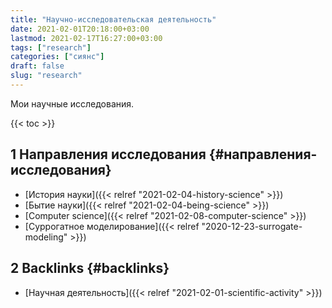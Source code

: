 ```yaml
---
title: "Научно-исследовательская деятельность"
date: 2021-02-01T20:18:00+03:00
lastmod: 2021-02-17T16:27:00+03:00
tags: ["research"]
categories: ["сиянс"]
draft: false
slug: "research"
---
```


Мои научные исследования.

<!--more-->

{{< toc >}}


## <span class="section-num">1</span> Направления исследования {#направления-исследования}

-   [История науки]({{< relref "2021-02-04-history-science" >}})
-   [Бытие науки]({{< relref "2021-02-04-being-science" >}})
-   [Computer science]({{< relref "2021-02-08-computer-science" >}})
-   [Суррогатное моделирование]({{< relref "2020-12-23-surrogate-modeling" >}})


## <span class="section-num">2</span> Backlinks {#backlinks}

-   [Научная деятельность]({{< relref "2021-02-01-scientific-activity" >}})
